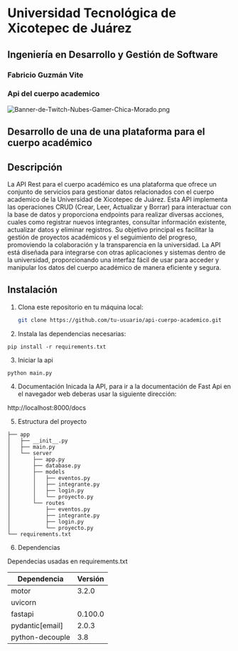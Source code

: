 # Universidad Tecnológica de Xicotepec de Juárez
## Ingeniería en Desarrollo y Gestión de Software
### Fabricio Guzmán Vite
###  Api del cuerpo academico

![Banner-de-Twitch-Nubes-Gamer-Chica-Morado.png](https://i.postimg.cc/15q3LFXF/Banner-de-Twitch-Nubes-Gamer-Chica-Morado.png)

## Desarrollo de una de una plataforma para el cuerpo académico

## Descripción
La API Rest para el cuerpo académico es una plataforma que ofrece un conjunto de servicios para gestionar datos relacionados con el cuerpo academico de la Universidad de Xicotepec de Juárez. Esta API implementa las operaciones CRUD (Crear, Leer, Actualizar y Borrar) para interactuar con la base de datos y proporciona endpoints para realizar diversas acciones, cuales como registrar nuevos integrantes, consultar información existente, actualizar datos y eliminar registros. Su objetivo principal es facilitar la gestión de proyectos académicos y el seguimiento del progreso, promoviendo la colaboración y la transparencia en la universidad. La API está diseñada para integrarse con otras aplicaciones y sistemas dentro de la universidad, proporcionando una interfaz fácil de usar para acceder y manipular los datos del cuerpo académico de manera eficiente y segura.

## Instalación

1. Clona este repositorio en tu máquina local:

   ```bash
   git clone https://github.com/tu-usuario/api-cuerpo-academico.git

2. Instala las dependencias necesarias:

  ```Instalacion
  pip install -r requirements.txt
  ```

3. Iniciar la api

  ```Instalacion
  python main.py
  ```

4. Documentación
Inicada la API, para ir a la documentación de Fast Api en el navegador web deberas usar la siguiente dirección:

http://localhost:8000/docs

5. Estructura del proyecto

 ```
├── app
│   ├── __init__.py
│   ├── main.py
│   └── server
│       ├── app.py
│       ├── database.py
│       ├── models
│       │   ├── eventos.py
│       │   ├── integrante.py
│       │   ├── login.py
│       │   └── proyecto.py
│       └── routes
│           ├── eventos.py
│           ├── integrante.py
│           ├── login.py
│           └── proyecto.py
└── requirements.txt
 ```

6. Dependencias

Dependecias usadas en requirements.txt

| Dependencia          | Versión  |
|----------------------|----------|
| motor                | 3.2.0    |
| uvicorn              |          |
| fastapi              | 0.100.0  |
| pydantic[email]      | 2.0.3    |
| python-decouple      | 3.8      |
